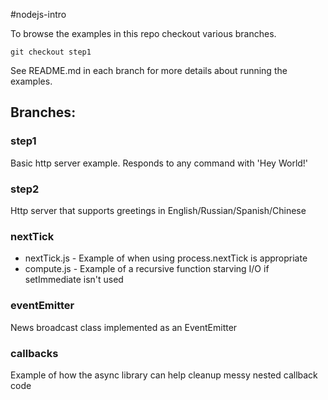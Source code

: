 #nodejs-intro

To browse the examples in this repo checkout various branches.

  ```git checkout step1```

See README.md in each branch for more details about running the examples.

## Branches:

### step1
Basic http server example. Responds to any command with 'Hey World!'

### step2
Http server that supports greetings in English/Russian/Spanish/Chinese

### nextTick
  * nextTick.js - Example of when using process.nextTick is appropriate
  * compute.js - Example of a recursive function starving I/O if setImmediate isn't used

### eventEmitter
News broadcast class implemented as an EventEmitter

### callbacks
Example of how the async library can help cleanup messy nested callback code


